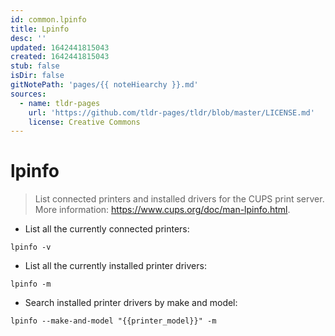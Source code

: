 ```yaml
---
id: common.lpinfo
title: Lpinfo
desc: ''
updated: 1642441815043
created: 1642441815043
stub: false
isDir: false
gitNotePath: 'pages/{{ noteHiearchy }}.md'
sources:
  - name: tldr-pages
    url: 'https://github.com/tldr-pages/tldr/blob/master/LICENSE.md'
    license: Creative Commons
---
```

# lpinfo

> List connected printers and installed drivers for the CUPS print server.
> More information: <https://www.cups.org/doc/man-lpinfo.html>.

- List all the currently connected printers:

`lpinfo -v`

- List all the currently installed printer drivers:

`lpinfo -m`

- Search installed printer drivers by make and model:

`lpinfo --make-and-model "{{printer_model}}" -m`

